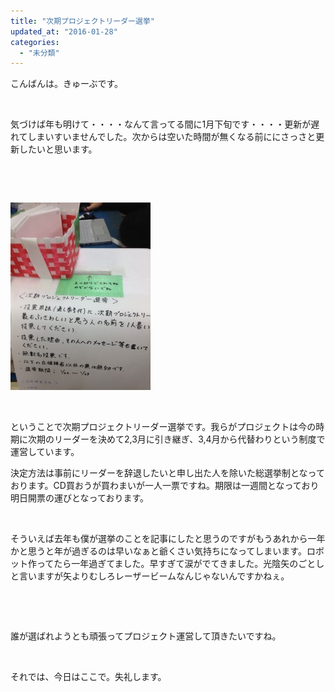 ```yaml
---
title: "次期プロジェクトリーダー選挙"
updated_at: "2016-01-28"
categories: 
  - "未分類"
---
```


こんばんは。きゅーぶです。

 

気づけば年も明けて・・・・なんて言ってる間に1月下旬です・・・・更新が遅れてしまいすいませんでした。次からは空いた時間が無くなる前ににさっさと更新したいと思います。

 

 

[![IMG_1212](images/IMG_1212-e1454006516413-224x300.jpg)](http://www.fortefibre.net/blog/wp-content/uploads/2016/01/IMG_1212-e1454006516413.jpg)

 

ということで次期プロジェクトリーダー選挙です。我らがプロジェクトは今の時期に次期のリーダーを決めて2,3月に引き継ぎ、3,4月から代替わりという制度で運営しています。

決定方法は事前にリーダーを辞退したいと申し出た人を除いた総選挙制となっております。CD買おうが買わまいが一人一票ですね。期限は一週間となっており明日開票の運びとなっております。

 

そういえば去年も僕が選挙のことを記事にしたと思うのですがもうあれから一年かと思うと年が過ぎるのは早いなぁと爺くさい気持ちになってしまいます。ロボット作ってたら一年過ぎてました。早すぎて涙がでてきました。光陰矢のごとしと言いますが矢よりむしろレーザービームなんじゃないんですかねぇ。

 

 

誰が選ばれようとも頑張ってプロジェクト運営して頂きたいですね。

 

それでは、今日はここで。失礼します。
